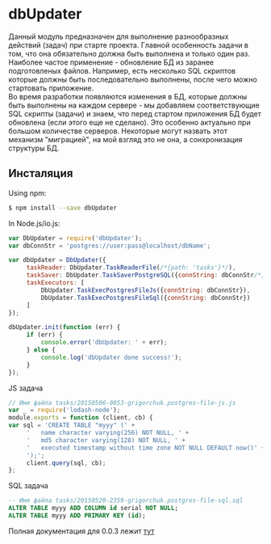 ﻿# dbUpdater

Данный модуль предназначен для выполнение разнообразных действий (задач) при старте проекта.
Главной особенность задачи в том, что она обязательно должна быть выполнена и только один раз.
Наиболее частое применение - обновление БД из заранее подготовленых файлов.
Например, есть несколько SQL скриптов которые должны быть последовательно выполнены, после чего можно стартовать приложение.
<br/>
Во время разработки появляются изменения в БД, которые должны быть выполнены на каждом сервере - мы добавляем соответствующие SQL скрипты (задачи)
и знаем, что перед стартом приложения БД будет обновлена (если этого еще не сделано). Это особенно актуально при большом количестве серверов.
Некоторые могут назвать этот механизм "миграцией", на мой взгляд это не она, а сонхронизация структуры БД.

## Инсталяция

Using npm:

```bash
$ npm install --save dbUpdater
```

In Node.js/io.js:

```js
var DbUpdater = require('dbUpdater');
var dbConnStr = 'postgres://user:pass@localhost/dbName';

var dbUpdater = DbUpdater({
     taskReader: DbUpdater.TaskReaderFile(/*{path: 'tasks'}*/),
     taskSaver: DbUpdater.TaskSaverPostgreSQL({connString: dbConnStr/*, dbTable: 'tasks'*/}),
     taskExecutors: [
         DbUpdater.TaskExecPostgresFileJs({connString: dbConnStr}),
         DbUpdater.TaskExecPostgresFileSql({connString: dbConnStr})
     ]
});

dbUpdater.init(function (err) {
     if (err) {
         console.error('dbUpdater: ' + err);
     } else {
         console.log('dbUpdater done success!');
     }
});
```

JS задача
```js
// Имя файла tasks/20150506-0053-grigorchuk.postgres-file-js.js
var _ = require('lodash-node');
module.exports = function (client, cb) {
var sql = 'CREATE TABLE "myyy" (' +
     '   name character varying(256) NOT NULL, ' +
     '   md5 character varying(128) NOT NULL, ' +
     '   executed timestamp without time zone NOT NULL DEFAULT now()' +
     ');';
     client.query(sql, cb);
};
```

SQL задача
```sql
-- Имя файла tasks/20150520-2359-grigorchuk.postgres-file-sql.sql
ALTER TABLE myyy ADD COLUMN id serial NOT NULL;
ALTER TABLE myyy ADD PRIMARY KEY (id);
```

Полная документация для 0.0.3 лежит [тут](http://predokmif.github.io/doc/dbUpdater/)
